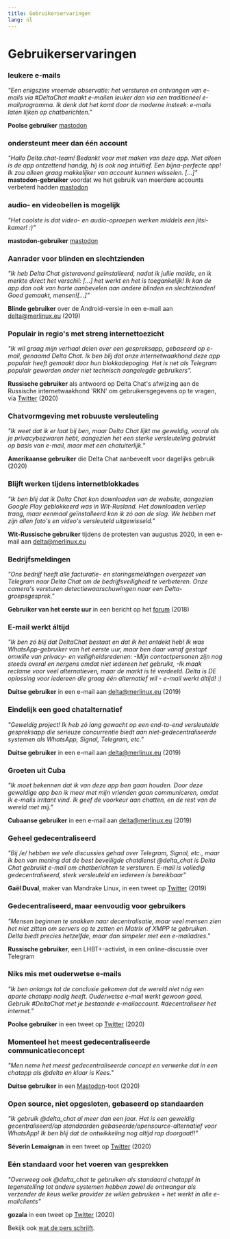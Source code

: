 ```yaml
---
title: Gebruikerservaringen
lang: nl
---
```


# Gebruikerservaringen

### leukere e-mails

_"Een enigszins vreemde observatie: het versturen en ontvangen van e-mails via #DeltaChat maakt e-mailen leuker dan via een traditioneel e-mailprogramma. Ik denk dat het komt door de moderne insteek: e-mails laten lijken op chatberichten."_

**Poolse gebruiker** [mastodon](https://101010.pl/@michal/107107322703871076)

### ondersteunt meer dan één account

_"Hallo Delta.chat-team! Bedankt voor met maken van deze app. Niet alleen is de app ontzettend handig, hij is ook nog intuïtief. Een bijna-perfecte app! Ik zou alleen graag makkelijker van account kunnen wisselen. […]"_  
**mastodon-gebruiker** voordat we het gebruik van meerdere accounts verbeterd hadden [mastodon](https://oc.todon.fr/@borispaing/106607795144753681)

### audio- en videobellen is mogelijk

_"Het coolste is dat video- en audio-oproepen werken middels een jitsi-kamer! :)"_

**mastodon-gebruiker** [mastodon](https://masto.1146.nohost.me/@lps/106303722917783273)  

### Aanrader voor blinden en slechtzienden

_"Ik heb Delta Chat gisteravond geïnstalleerd, nadat ik jullie mailde,
en ik merkte direct het verschil: [...] het werkt en het is toegankelijk!
Ik kan de app dan ook van harte aanbevelen aan andere blinden en slechtzienden!                                 
Goed gemaakt, mensen![...]"_

**Blinde gebruiker** over de Android-versie in een e-mail aan delta@merlinux.eu (2019)

### Populair in regio's met streng internettoezicht

_"Ik wil graag mijn verhaal delen over een gespreksapp, gebaseerd op e-mail, genaamd Delta Chat. Ik ben blij dat onze internetwaakhond deze app populair heeft gemaakt door hun blokkadepoging. Het is net als Telegram populair geworden onder niet technisch aangelegde gebruikers"._ 

**Russische gebruiker** als antwoord op Delta Chat's afwijzing aan de Russische internetwaakhond 'RKN' om gebruikersgegevens op te vragen, via [Twitter](https://twitter.com/Alex0s/status/1256841124427313153) (2020)

### Chatvormgeving met robuuste versleuteling

_"Ik weet dat ik er laat bij ben, maar Delta Chat lijkt me geweldig, vooral als je privacybezwaren hebt, aangezien het een sterke versleuteling gebruikt op basis van e-mail, maar met een chatuiterlijk."_

**Amerikaanse gebruiker** die Delta Chat aanbeveelt voor dagelijks gebruik (2020)

### Blijft werken tijdens internetblokkades

_"Ik ben blij dat ik Delta Chat kon downloaden van de website, aangezien Google Play geblokkeerd was in Wit-Rusland. Het downloaden verliep traag, maar eenmaal geïnstalleerd kon ik zó aan de slag. We hebben met zijn allen foto's en video's versleuteld uitgewisseld."_ 

**Wit-Russische gebruiker** tijdens de protesten van augustus 2020, in een e-mail aan delta@merlinux.eu

### Bedrijfsmeldingen

_"Ons bedrijf heeft alle facturatie- en storingsmeldingen
overgezet van Telegram naar Delta Chat
om de bedrijfsveiligheid te verbeteren.
Onze camera's versturen detectiewaarschuwingen
naar een Delta-groepsgesprek."_

**Gebruiker van het eerste uur** in een bericht op het [forum](https://support.delta.chat/t/clear-chat-function/163/8) (2018)


### E-mail werkt áltijd

_"Ik ben zó blij dat DeltaChat bestaat en dat ik het ontdekt heb!
Ik was WhatsApp-gebruiker van het eerste uur, maar ben daar vanaf gestapt omwille van privacy- en veiligheidsredenen:
-Mijn contactpersonen zijn nog steeds overal en nergens omdat niet iedereen het gebruikt,
-Ik maak reclame voor veel alternatieven, maar de markt is té verdeeld.
Delta is DE oplossing voor iedereen die graag één
alternatief wil - e-mail werkt áltijd! :)_

**Duitse gebruiker** in een e-mail aan delta@merlinux.eu (2019)


### Eindelijk een goed chatalternatief

_"Geweldig project! Ik heb zó lang gewacht op een
end-to-end versleutelde gespreksapp die serieuze concurrentie biedt aan 
niet-gedecentraliseerde systemen als WhatsApp, Signal, Telegram, etc."_

**Duitse gebruiker** in een e-mail aan delta@merlinux.eu (2019)


### Groeten uit Cuba

_"Ik moet bekennen dat ik van deze app ben gaan houden.
Door deze geweldige app ben ik meer met mijn vrienden gaan communiceren,
omdat ik e-mails irritant vind. Ik geef de voorkeur aan chatten, en de rest van de wereld met mij."_

**Cubaanse gebruiker** in een e-mail aan delta@merlinux.eu (2019)


### Geheel gedecentraliseerd

_"Bij /e/ hebben we vele discussies gehad over Telegram, Signal, etc., 
maar ik ben van mening dat de best beveiligde chatdienst @delta_chat is
Delta Chat gebruikt e-mail om chatberichten te versturen. 
E-mail is volledig gedecentraliseerd, sterk versleuteld en iedereen is bereikbaar"_

**Gaël Duval**, maker van Mandrake Linux, in een tweet op [Twitter](https://twitter.com/gael_duval/status/1122906779002777600) (2019)

### Gedecentraliseerd, maar eenvoudig voor gebruikers

_"Mensen beginnen te snakken naar decentralisatie, maar veel mensen zien het niet zitten om servers op te zetten en Matrix of XMPP te gebruiken. Delta biedt precies hetzelfde, maar dan simpeler met een e-mailadres."_

**Russische gebruiker**, een LHBT+-activist, in een online-discussie over Telegram

### Niks mis met ouderwetse e-mails

_"Ik ben onlangs tot de conclusie gekomen 
dat de wereld niet nóg een aparte chatapp nodig heeft.
Ouderwetse e-mail werkt gewoon goed.
Gebruik #DeltaChat met je bestaande e-mailaccount. #decentraliseer het internet."_

**Poolse gebruiker** in een tweet op [Twitter](https://twitter.com/MichalNarecki/status/1280820973902745600) (2020)


### Momenteel het meest gedecentraliseerde communicatieconcept

_"Men neme het meest gedecentraliseerde concept
en verwerke dat in een chatapp als @delta en klaar is Kees."_

**Duitse gebruiker** in een [Mastodon](https://mastodon.bayern/@binaryflo85/103273050438673883)-toot (2020)


### Open source, niet opgesloten, gebaseerd op standaarden

_"Ik gebruik  @delta_chat al meer dan een jaar.
Het is een geweldig gecentraliseerd/op standaarden gebaseerde/opensource-alternatief voor WhatsApp!
Ik ben blij dat de ontwikkeling nog altijd rap doorgaat!!"_

**Séverin Lemaignan** in een tweet op [Twitter](https://twitter.com/skadge/status/1276515066393878529) (2020)


### Eén standaard voor het voeren van gesprekken

_"Overweeg ook  @delta_chat te gebruiken als standaard chatapp!
In tegenstelling tot andere systemen hebben zowel de ontwanger als verzender de keus welke provider ze willen gebruiken +
het werkt in alle e-mailclients"_

**gozala** in een tweet op [Twitter](https://twitter.com/gozala/status/1281346020664729600) (2020)


Bekijk ook [wat de pers schrijft](references).

